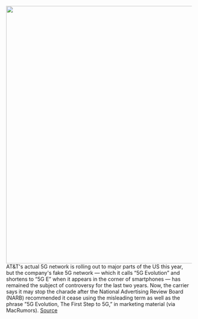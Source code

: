 <img src='https://cdn.vox-cdn.com/thumbor/8c5Zinehr84om45IVg4qk40Tj5U=/0x0:2040x1360/1200x800/filters:focal(857x517:1183x843)/cdn.vox-cdn.com/uploads/chorus_image/image/66822032/acastro_180322_1777_0001.0.jpg' width='700px' /><br/>
AT&T's actual 5G network is rolling out to major parts of the US this year, but the company's fake 5G network — which it calls “5G Evolution” and shortens to “5G E” when it appears in the corner of smartphones — has remained the subject of controversy for the last two years. Now, the carrier says it may stop the charade after the National Advertising Review Board (NARB) recommended it cease using the misleading term as well as the phrase ”5G Evolution, The First Step to 5G,” in marketing material (via MacRumors).
<a href='https://www.theverge.com/2020/5/20/21265048/att-5g-e-misleading-advertising-recommendation-narb'> Source <a/>